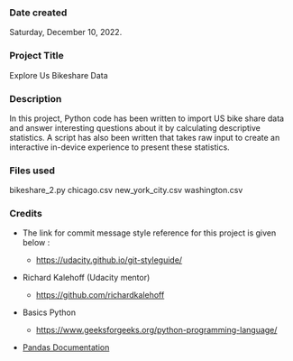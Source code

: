 ### Date created
Saturday, December 10, 2022.

### Project Title
Explore Us Bikeshare Data

### Description
In this project, Python code has been written to import US bike share data and answer interesting questions about it by calculating descriptive statistics. A script has also been written that takes raw input to create an interactive in-device experience to present these statistics.

### Files used
bikeshare_2.py
chicago.csv
new_york_city.csv
washington.csv

### Credits
- The link for commit message style reference for this project is given below : 
    - https://udacity.github.io/git-styleguide/
  
- Richard Kalehoff (Udacity mentor)
    - https://github.com/richardkalehoff

- Basics Python
    - https://www.geeksforgeeks.org/python-programming-language/

- [Pandas Documentation](https://pandas.pydata.org/pandas-docs/stable/)
